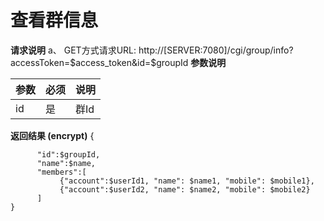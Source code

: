 # 查看群信息

**请求说明**
a、 GET方式请求URL:
http://[SERVER:7080]/cgi/group/info?accessToken=$access_token&id=$groupId
**参数说明**

| 参数 | 必须 | 说明 |
| ---- | ---- | ---- |
| id   | 是   | 群Id |

**返回结果 (encrypt)**
{

```
      "id":$groupId,
      "name":$name,
      "members":[
           {"account":$userId1, "name": $name1, "mobile": $mobile1},
           {"account":$userId2, "name": $name2, "mobile": $mobile2}
      ]
}
```